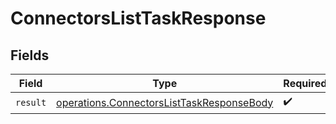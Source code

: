 # ConnectorsListTaskResponse


## Fields

| Field                                                                                                  | Type                                                                                                   | Required                                                                                               | Description                                                                                            |
| ------------------------------------------------------------------------------------------------------ | ------------------------------------------------------------------------------------------------------ | ------------------------------------------------------------------------------------------------------ | ------------------------------------------------------------------------------------------------------ |
| `result`                                                                                               | [operations.ConnectorsListTaskResponseBody](../../models/operations/connectorslisttaskresponsebody.md) | :heavy_check_mark:                                                                                     | N/A                                                                                                    |
